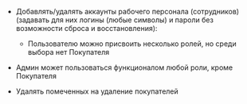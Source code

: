 - Добавлять/удалять аккаунты рабочего персонала (сотрудников) (задавать для них логины (любые символы) и пароли без возможности сброса и восстановления):
	- Пользователю можно присвоить несколько ролей, но среди выбора нет Покупателя

- Админ может пользоваться функционалом любой роли, кроме Покупателя
- Удалять помеченных на удаление покупателей